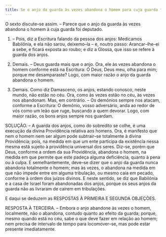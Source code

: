 ```yaml
---
title: Se o anjo da guarda às vezes abandona o homem para cuja guarda foi deputado
---
```


O sexto discute–se assim. – Parece que o anjo da guarda às vezes abandona o homem à cuja guarda foi deputado.  

1. – Pois, diz a Escritura falando da pessoa dos anjos: Medicamos Babilônia, e ela não sarou, deixemo–la – e, noutro passo: Arancar–lhe–ei a sebe, e ficará exposta ao roubo; e diz a Glossa, que isso se refere à guarda dos anjos.  

2. Demais. – Deus guarda mais que o anjo. Ora, ele às vezes abandona o homem conforme está na Escritura: Ó Deus, Deus meu, olha para mim; porque me desamparaste? Logo, com maior razão o anjo da guarda abandona o homem.  

3. Demais. Como diz Damasceno, os anjos, estando conosco, neste mundo, não estão no céu. Ora, como às vezes estão no céu, às vezes nos abandonam.  Mas, em contrário. – Os demónios sempre nos atacam, conforme a Escritura: O demônio, vosso adversário, anda ao redor de vós como um leão que ruge, buscando a quem devorar. Logo, com maior razão, os bons anjos sempre nos guardam.  

SOLUÇÃO. – A guarda dos anjos, como do sobredito se colhe, é uma execução da divina Providência relativa aos homens. Ora, é manifesto que nem o homem nem ser algum pode subtrair–se totalmente à divina Providência; pois, na medida em que um ente participa da existência nessa mesma está sujeito à providência universal dos seres. Diz–se, porém que Deus, conforme a ordem da sua Providência, abandona o homem, na medida em que permite que este padeça alguma deficiência, quanto à pena ou à culpa. E semelhantemente, deve–se dizer que o anjo da guarda nunca abandona totalmente o homem; mas às vezes, o abandona na medida em que não impede entre em alguma tribulação, ou mesmo caia em pecado, conforme à ordem dos juízos divinos. E neste sentido, se diz que Babilónia e a casa de Israel foram abandonadas dos anjos, porque os seus anjos da guarda não as livraram de caírem em tribulações.  

E daqui se deduzem as RESPOSTAS À PRIMEIRA E SEGUNDA OBJEÇÕES.  

RESPOSTA À TERCEIRA. – Embora o anjo abandone às vezes o homem, localmente, não o abandona, contudo quanto ao efeito da guarda; porque, mesmo quando está no céu, sabe o que deve fazer em relação ao homem; nem precisa de intervalo de tempo para locomover–se, mas pode estar presente imediatamente.